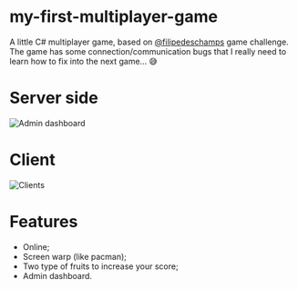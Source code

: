 # my-first-multiplayer-game
A little C# multiplayer game, based on <a href="https://github.com/filipedeschamps">@filipedeschamps</a> game challenge. <br>
The game has some connection/communication bugs that I really need to learn how to fix into the next game... 😅

# Server side
![Admin dashboard](https://imagizer.imageshack.com/img924/8719/r34N2W.png)

# Client
![Clients](https://imagizer.imageshack.com/img924/6715/JF8kHb.png)

# Features
  * Online;
  * Screen warp (like pacman);
  * Two type of fruits to increase your score;
  * Admin dashboard.
